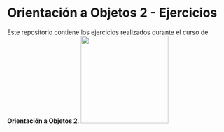 # Orientación a Objetos 2 - Ejercicios

Este repositorio contiene los ejercicios realizados durante el curso de **Orientación a Objetos 2**. 
<img src="https://github.com/user-attachments/assets/cc029344-682b-4c98-8b26-333df48d96ca" width="200"/>

